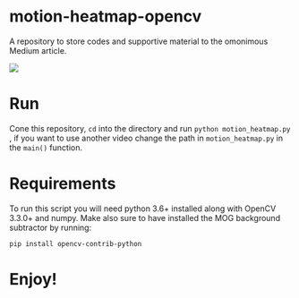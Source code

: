 # motion-heatmap-opencv
A repository to store codes and supportive material to the omonimous Medium article.

![](./heatmap_gif.gif)

# Run
Cone this repository, `cd` into the directory and run `python motion_heatmap.py `, if you want to use another video change the path in `motion_heatmap.py` in the `main()` function.

# Requirements
To run this script you will need python 3.6+ installed along with OpenCV  3.3.0+ and numpy.
Make also sure to have installed the MOG background subtractor by running:

`pip install opencv-contrib-python`

# Enjoy!

